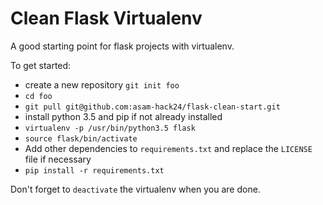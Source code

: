 # Clean Flask Virtualenv
A good starting point for flask projects with virtualenv.

To get started:
- create a new repository `git init foo`
- `cd foo`
- `git pull git@github.com:asam-hack24/flask-clean-start.git`
- install python 3.5 and pip if not already installed
- `virtualenv -p /usr/bin/python3.5 flask`
- `source flask/bin/activate`
- Add other dependencies to `requirements.txt` and replace the `LICENSE` file if necessary
- `pip install -r requirements.txt`

Don't forget to `deactivate` the virtualenv when you are done.
